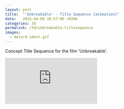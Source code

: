 ```yaml
---
layout: post
title:  "'Unbreakable' - Title Sequence [animation]"
date:   2016-04-09 16:57:06 +0200
categories: 3d
permalink: /3d/unbreakable-titlesequence
images:
  - delord-ident.gif
---
```

Concept Title Sequence for the film 'Unbreakable'.
<br />

<div class="auto-resizable-iframe">
  <div>
    <iframe frameborder="0" allowfullscreen="" webkitallowfullscreen mozallowfullscreen allowfullscreen src="https://player.vimeo.com/video/19323294?badge=0&byline=0&portrait=0&title=0&player_id=0&color=fa3635"></iframe>
  </div>
</div>
